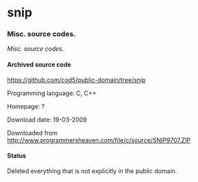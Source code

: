 # snip #

### Misc. source codes. ###

*Misc. source codes.*

#### Archived source code ####
https://github.com/cod5/public-domain/tree/snip

Programming language: C, C++

Homepage: ?

Download date: 19-03-2009

Downloaded from http://www.programmersheaven.com/file/c/source/SNIP9707.ZIP

#### Status ####
Deleted everything that is not explicitly in the public 
domain.

